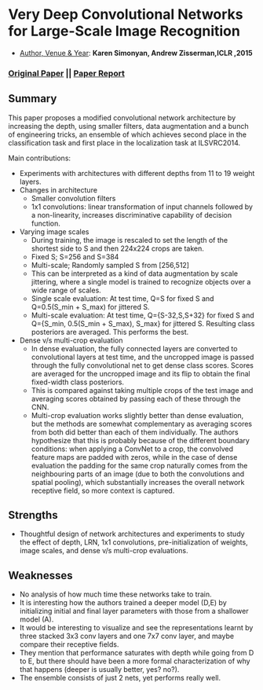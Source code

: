 # Very Deep Convolutional Networks for Large-Scale Image Recognition
- <ins>Author, Venue & Year</ins>: **Karen Simonyan, Andrew Zisserman,ICLR ,2015**

### [Original Paper](https://arxiv.org/abs/1409.1556) || [Paper Report]()

## Summary

This paper proposes a modified convolutional network architecture
by increasing the depth, using smaller filters, data augmentation
and a bunch of engineering tricks, an ensemble of which
achieves second place in the classification task and first place
in the localization task at ILSVRC2014.

Main contributions:

- Experiments with architectures with different depths from 11 to
19 weight layers.
- Changes in architecture
    - Smaller convolution filters
    - 1x1 convolutions: linear transformation of input channels
    followed by a non-linearity, increases discriminative capability
    of decision function.
- Varying image scales
    - During training, the image is rescaled to set the length of the shortest side
    to S and then 224x224 crops are taken.
    - Fixed S; S=256 and S=384
    - Multi-scale; Randomly sampled S from [256,512]
    - This can be interpreted as a kind of data augmentation by scale jittering,
    where a single model is trained to recognize objects over a wide range of scales.
    - Single scale evaluation: At test time, Q=S for fixed S and Q=0.5(S_min + S_max)
    for jittered S.
    - Multi-scale evaluation: At test time, Q={S-32,S,S+32} for fixed S and Q={S_min,
    0.5(S_min + S_max), S_max} for jittered S. Resulting class posteriors are averaged.
    This performs the best.
- Dense v/s multi-crop evaluation
    - In dense evaluation, the fully connected layers are converted to convolutional
    layers at test time, and the uncropped image is passed through the fully convolutional net
    to get dense class scores. Scores are averaged for the uncropped image and its
    flip to obtain the final fixed-width class posteriors.
    - This is compared against taking multiple crops of the test image and averaging scores
    obtained by passing each of these through the CNN.
    - Multi-crop evaluation works slightly better than dense evaluation, but the methods
    are somewhat complementary as averaging scores from both did better than each of them
    individually. The authors hypothesize that this is probably because of the different
    boundary conditions: when applying a ConvNet to a crop, the convolved feature maps are padded with zeros, while in the case of dense evaluation the padding for the same crop naturally comes from the neighbouring parts of an image (due to both the convolutions and spatial pooling), which substantially increases the overall network receptive field, so more context is captured.

## Strengths

- Thoughtful design of network architectures and experiments to study the effect of
depth, LRN, 1x1 convolutions, pre-initialization of weights, image scales,
and dense v/s multi-crop evaluations.


## Weaknesses

- No analysis of how much time these networks take to train.
- It is interesting how the authors trained a deeper model (D,E)
by initializing initial and final layer parameters with those from
a shallower model (A).
- It would be interesting to visualize and see the representations
learnt by three stacked 3x3 conv layers and one 7x7 conv layer, and
maybe compare their receptive fields.
- They mention that performance saturates with depth while going
from D to E, but there should have been a more formal characterization
of why that happens (deeper is usually better, yes? no?).
- The ensemble consists of just 2 nets, yet performs really well.
